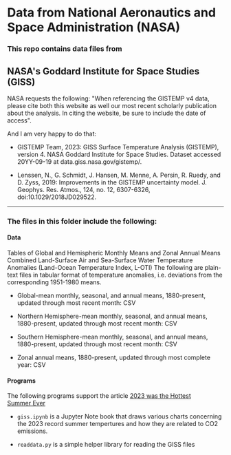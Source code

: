 # Data from National Aeronautics and Space Administration (NASA)

### This repo contains data files from 

## NASA's Goddard Institute for Space Studies (GISS)

NASA requests the following:  "When referencing the GISTEMP v4 data, please cite both this website as well our most recent scholarly publication about the analysis. In citing the website, be sure to include the date of access".

And I am very happy to do that:

- GISTEMP Team, 2023: GISS Surface Temperature Analysis (GISTEMP), version 4. NASA Goddard Institute for Space Studies. Dataset accessed 20YY-09-19 at data.giss.nasa.gov/gistemp/.

- Lenssen, N., G. Schmidt, J. Hansen, M. Menne, A. Persin, R. Ruedy, and D. Zyss, 2019: Improvements in the GISTEMP uncertainty model. J. Geophys. Res. Atmos., 124, no. 12, 6307-6326, doi:10.1029/2018JD029522.

---

### The files in this folder include the following:

#### Data

Tables of Global and Hemispheric Monthly Means and Zonal Annual Means
Combined Land-Surface Air and Sea-Surface Water Temperature Anomalies (Land-Ocean Temperature Index, L-OTI)
The following are plain-text files in tabular format of temperature anomalies, i.e. deviations from the corresponding 1951-1980 means.

- Global-mean monthly, seasonal, and annual means, 1880-present, updated through most recent month: CSV

- Northern Hemisphere-mean monthly, seasonal, and annual means, 1880-present, updated through most recent month: CSV

- Southern Hemisphere-mean monthly, seasonal, and annual means, 1880-present, updated through most recent month: CSV

- Zonal annual means, 1880-present, updated through most complete year: CSV

#### Programs

The following programs support the article [2023 was the Hottest Summer Ever](#)

- `giss.ipynb` is a Jupyter Note book that draws various charts concerning the 2023 record summer tempertures and how they are related to CO2 emissions.

 - `readdata.py` is a simple helper library for reading the GISS files


